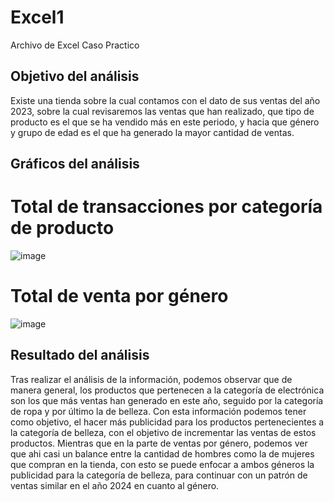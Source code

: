 # Excel1
Archivo de Excel Caso Practico

## Objetivo del análisis
Existe una tienda sobre la cual contamos con el dato de sus ventas del año 2023, sobre la cual revisaremos las ventas que han realizado, que tipo de producto es el que se ha vendido más en este periodo, y hacia que género y grupo de edad es el que ha generado la mayor cantidad de ventas.

## Gráficos del análisis
# Total de transacciones por categoría de producto
![image](https://github.com/user-attachments/assets/1857ec47-fff7-4cbc-9900-b4994328870d)

# Total de venta por género
![image](https://github.com/user-attachments/assets/de16e65a-d97b-4038-89a7-8dd86eea52a9)


## Resultado del análisis
Tras realizar el análisis de la información, podemos observar que de manera general, los productos que pertenecen a la categoría de electrónica son los que más ventas han generado en este año, seguido por la categoría de ropa y por último la de belleza.
Con esta información podemos tener como objetivo, el hacer más publicidad para los productos pertenecientes a la categoría de belleza, con el objetivo de incrementar las ventas de estos productos.
Mientras que en la parte de ventas por género, podemos ver que ahi casi un balance entre la cantidad de hombres como la de mujeres que compran en la tienda, con esto se puede enfocar a ambos géneros la publicidad para la categoría de belleza, para continuar con un patrón de ventas similar en el año 2024 en cuanto al género.
